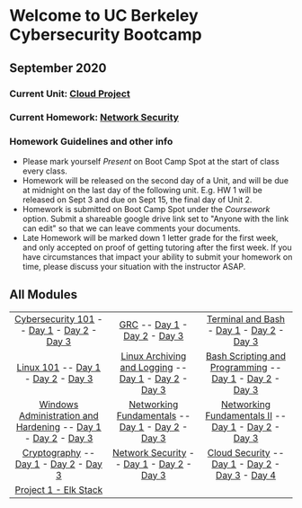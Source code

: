 # Welcome to UC Berkeley Cybersecurity Bootcamp
## September 2020

### Current Unit: [Cloud Project](./Units/13-Elk-Stack-Project/)

### Current Homework: [Network Security](./HW/12-Cloud-Security)

### Homework Guidelines and other info
- Please mark yourself *Present* on Boot Camp Spot at the start of class every class.
- Homework will be released on the second day of a Unit, and will be due at midnight on the last day of the following unit. E.g. HW 1 will be released on Sept 3 and due on Sept 15, the final day of Unit 2.
- Homework is submitted on Boot Camp Spot under the *Coursework* option. Submit a shareable google drive link set to "Anyone with the link can edit" so that we can leave comments your documents.
- Late Homework will be marked down 1 letter grade for the first week, and only accepted on proof of getting tutoring after the first week. If you have circumstances that impact your ability to submit your homework on time, please discuss your situation with the instructor ASAP.

## All Modules
| | | |
|:---:|:---:|:---:|
| [Cybersecurity 101](./Units/01-Cybersecurity-101) -- [Day 1](./Units/01-Cybersecurity-101/1) - [Day 2](./Units/01-Cybersecurity-101/2) - [Day 3](./Units/01-Cybersecurity-101/3) | [GRC](./Units/02-GRC) -- [Day 1](./Units/02-GRC/1) - [Day 2](./Units/02-GRC/2) - [Day 3](./Units/02-GRC/3) | [Terminal and Bash](./Units/03-Terminal-and-Bash) - [Day 1](./Units/03-Terminal-and-Bash/1) - [Day 2](./Units/03-Terminal-and-Bash/2) - [Day 3](./Units/03-Terminal-and-Bash/3) |
| [Linux 101](./Units/04-Linux-SysAdmin-Fundamentals) -- [Day 1](./Units/04-Linux-SysAdmin-Fundamentals/1) - [Day 2](./Units/04-Linux-SysAdmin-Fundamentals/2) - [Day 3](./Units/04-Linux-SysAdmin-Fundamentals/3) | [Linux Archiving and Logging](./Units/05-Archiving-and-Logging-Data) -- [Day 1](./Units/05-Archiving-and-Logging-Data/1) - [Day 2](./Units/05-Archiving-and-Logging-Data/2) - [Day 3](./Units/05-Archiving-and-Logging-Data/3) | [Bash Scripting and Programming](./Units/06-Bash-Scripting-and-Programming) -- [Day 1](./Units/06-Bash-Scripting-and-Programming/1) - [Day 2](./Units/06-Bash-Scripting-and-Programming/2) - [Day 3](./Units/06-Bash-Scripting-and-Programming/3) |
| [Windows Administration and Hardening](./Units/07-Windows-Administration-and-Hardening/) -- [Day 1](./Units/07-Windows-Administration-and-Hardening/1) - [Day 2](./Units/07-Windows-Administration-and-Hardening/2) - [Day 3](./Units/07-Windows-Administration-and-Hardening/3) | [Networking Fundamentals](./Units/08-Networking-Fundamentals/) -- [Day 1](./Units/08-Networking-Fundamentals/1) - [Day 2](./Units/08-Networking-Fundamentals/2) - [Day 3](./Units/08-Networking-Fundamentals/3) |  [Networking Fundamentals II](./Units/09-Networking-Fundamentals-II-and-CTF-Review/) -- [Day 1](./Units/09-Networking-Fundamentals-II-and-CTF-Review/1) - [Day 2](./Units/09-Networking-Fundamentals-II-and-CTF-Review/2) - [Day 3](./Units/09-Networking-Fundamentals-II-and-CTF-Review/3) |
| [Cryptography](./Units/10-Cryptography) -- [Day 1](./Units/10-Cryptography/1) - [Day 2](./Units/10-Cryptography/2) - [Day 3](./Units/10-Cryptography/3) | [Network Security](./Units/11-Network-Security) -- [Day 1](./Units/11-Network-Security/1) - [Day 2](./Units/11-Network-Security/2) - [Day 3](./Units/11-Network-Security/3) | [Cloud Security](./Units/12-Cloud-Security) -- [Day 1](./Units/12-Cloud-Security/1) - [Day 2](./Units/12-Cloud-Security/2) - [Day 3](./Units/12-Cloud-Security/3) - [Day 4](./Units/12-Cloud-Security/4) |
| [Project 1 - Elk Stack](./Units/13-Elk-Stack-Project) | | |